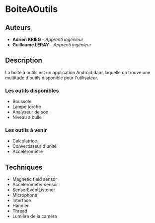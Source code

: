 # BoiteAOutils

## Auteurs

* **Adrien KRIEG** - *Apprenti ingénieur*
* **Guillaume LERAY** - *Apprenti ingénieur*

## Description

La boîte à outils est un application Android dans laquelle on trouve une multitude d'outils disponible pour l'utilisateur. 

### Les outils disponibles

* Boussole
* Lampe torche
* Analyseur de son
* Niveau à bulle

### Les outils à venir

* Calculatrice
* Convertisseur d'unité
* Accéléromètre


## Techniques

 * Magnetic field sensor
 * Accelerometer sensor
 * SensorEventListener
 * Microphone
 * Interface
 * Handler
 * Thread
 * Lumière de la caméra






